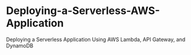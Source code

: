 # Deploying-a-Serverless-AWS-Application
Deploying a Serverless Application Using AWS Lambda, API Gateway, and DynamoDB
